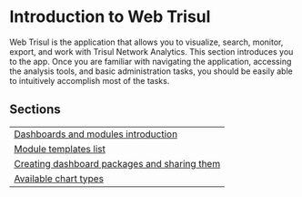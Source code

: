 # Introduction to Web Trisul

Web Trisul is the application that allows you to visualize, search,
monitor, export, and work with Trisul Network Analytics. This section
introduces you to the app. Once you are familiar with navigating the
application, accessing the analysis tools, and basic administration
tasks, you should be easily able to intuitively accomplish most of the
tasks.

## Sections

|                                                               |
| ------------------------------------------------------------- |
| [Dashboards and modules introduction](dashmod_intro.html)     |
| [Module templates list](module_templates.html)                |
| [Creating dashboard packages and sharing them](packages.html) |
| [Available chart types](elements.html#charts)                 |
